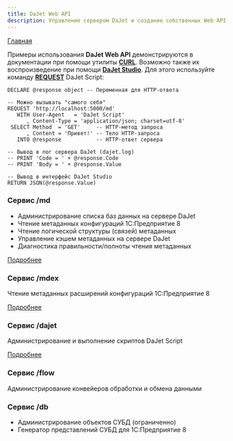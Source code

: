 ```yaml
---
title: DaJet Web API
description: Управление сервером DaJet и создание собственных Web API
---
```

[Главная](/#dajet-web-api)

Примеры использования **DaJet Web API** демонстрируются в документации при помощи утилиты [**CURL**](https://curl.se/). Возможно также их воспроизведение при помощи [**DaJet Studio**](/dajet-studio). Для этого используйте команду [**REQUEST**](/dajet-script/request) DaJet Script:

```
DECLARE @response object -- Переменная для HTTP-ответа

-- Можно вызывать "самого себя"
REQUEST 'http://localhost:5000/md'
   WITH User-Agent   = 'DaJet Script'
      , Content-Type = 'application/json; charset=utf-8'
 SELECT Method  = 'GET'     -- HTTP-метод запроса
      , Content = 'Привет!' -- Тело HTTP-запроса
   INTO @response           -- HTTP-ответ сервера

-- Вывод в лог сервера DaJet (dajet.log)
-- PRINT 'Code = ' + @response.Code
-- PRINT 'Body = ' + @response.Value

-- Вывод в интерфейс DaJet Studio
RETURN JSON(@response.Value)
```

### Сервис /md

- Администрирование списка баз данных на сервере DaJet
- Чтение метаданных конфигураций 1С:Предприятие 8
- Чтение логической структуры (связей) метаданных
- Управление кэшем метаданных на сервере DaJet
- Диагностика правильности/полноты чтения метаданных

[Подробнее](/dajet-web-api/md)

### Сервис /mdex

Чтение метаданных расширений конфигураций 1С:Предприятие 8

[Подробнее](/dajet-web-api/mdex)

### Сервис /dajet

Администрирование и выполнение скриптов DaJet Script

[Подробнее](/dajet-web-api/dajet)

### Сервис /flow
Администрирование конвейеров обработки и обмена данными

### Сервис /db
- Администрирование объектов СУБД (ограниченно)
- Генератор представлений СУБД для 1С:Предприятие 8
